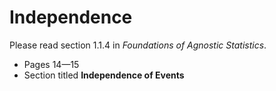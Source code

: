 # Independence 

Please read section 1.1.4 in *Foundations of Agnostic Statistics*. 

- Pages 14—15
- Section titled **Independence of Events**
